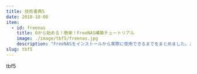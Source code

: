 ```yaml
---
title: 技術書典5
date: 2018-10-08
item:
  - id: freenas
    title: 0から始める！簡単！FreeNAS構築チュートリアル
    image: ./image/tbf5/freenas.jpg
    description: "FreeNASをインストールから実際に使用できるまでをまとめました。これで、あなたも夢の自宅NAS生活が迎えられます。また、実際に企業で顧客向けのNASとして構築した経験を生かして、いくつかの管理機能についても掘り下げました。数少ないFreeNAS本の1冊です。"
slug: tbf5
---
```


tbf5